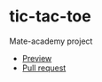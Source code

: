 # tic-tac-toe
Mate-academy project

* [Preview](https://vladikcoder.github.io/tic-tac-toe/)
* [Pull request](https://github.com/vladikcoder/tic-tac-toe/pull/1)
